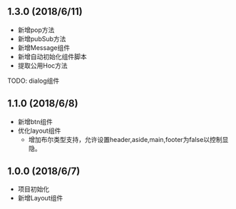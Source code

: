 
## 1.3.0 (2018/6/11)

- 新增pop方法
- 新增pubSub方法
- 新增Message组件
- 新增自动初始化组件脚本
- 提取公用Hoc方法

TODO: dialog组件


## 1.1.0 (2018/6/8)

- 新增btn组件
- 优化layout组件
    - 增加布尔类型支持，允许设置header,aside,main,footer为false以控制显隐。


## 1.0.0 (2018/6/7)

- 项目初始化
- 新增Layout组件